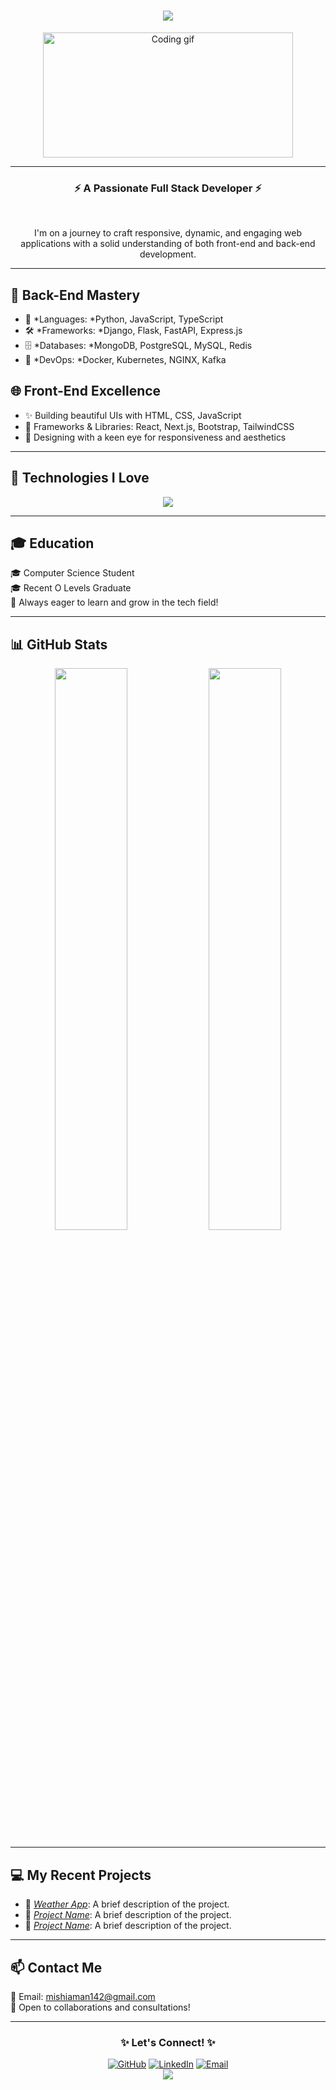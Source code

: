 <h1 align="center">
  <a href="https://git.io/typing-svg">
    <img src="https://readme-typing-svg.demolab.com?font=Montserrat&weight=600&size=28&duration=2000&pause=1000&color=363299&center=true&vCenter=true&width=600&lines=Hi+there!+👋+I'm+Mustamin+Aman;A+Passionate+Full+Stack+Developer" />
  </a>
</h1>

<div align="center">
  <img src="https://media.giphy.com/media/L1R1tvI9svkIWwpVYr/giphy.gif" width="400" height="200" alt="Coding gif"/>
</div>

---

<h3 align="center">⚡ A Passionate Full Stack Developer ⚡</h3>
<br/>

<p align="center">
  I'm on a journey to craft responsive, dynamic, and engaging web applications with a solid understanding of both front-end and back-end development.
</p>

---

## 🐍 Back-End Mastery
- 🌟 *Languages: *Python, JavaScript, TypeScript
- 🛠 *Frameworks: *Django, Flask, FastAPI, Express.js
- 🗄 *Databases: *MongoDB, PostgreSQL, MySQL, Redis
- 🚀 *DevOps: *Docker, Kubernetes, NGINX, Kafka

## 🌐 Front-End Excellence
- ✨ Building beautiful UIs with HTML, CSS, JavaScript
- 🌈 Frameworks & Libraries: React, Next.js, Bootstrap, TailwindCSS
- 🎨 Designing with a keen eye for responsiveness and aesthetics

---

## 🚀 Technologies I Love
<div align="center">
    <img src="https://skillicons.dev/icons?i=javascript,html,css,python,git,github,vscode" />
</div>

---

## 🎓 Education
🎓 Computer Science Student  
🎓 Recent O Levels Graduate  
📖 Always eager to learn and grow in the tech field!  

---

## 📊 GitHub Stats
<div align="center">
  <img src="https://github-readme-stats.vercel.app/api?username=themystiquemindset&show_icons=true&theme=radical&hide_border=true" width="48%" />
  <img src="https://github-readme-streak-stats.herokuapp.com/?user=themystiquemindset&theme=radical&hide_border=true" width="48%" />
</div>

---

## 💻 My Recent Projects
- 🌟 *[Weather App](https://themystiquemindset.github.io/weather-app/)*: A brief description of the project.
- 🌟 *[Project Name](#)*: A brief description of the project.
- 🌟 *[Project Name](#)*: A brief description of the project.

---

## 📫 Contact Me
📧 Email: [mishiaman142@gmail.com](mailto:muishiaman142@gmail.com)  
🤝 Open to collaborations and consultations!  

---

<div align="center">
  <h3>✨ Let's Connect! ✨</h3>
  <a href="https://github.com/themystiquemindset"><img src="https://img.shields.io/badge/GitHub-100000?style=for-the-badge&logo=github&logoColor=white" alt="GitHub"></a>
  <a href="https://linkedin.com/in/yourprofile"><img src="https://img.shields.io/badge/LinkedIn-0077B5?style=for-the-badge&logo=linkedin&logoColor=white" alt="LinkedIn"></a>
  <a href="mailto:muishiaman142@gmail.com"><img src="https://img.shields.io/badge/Email-EA4335?style=for-the-badge&logo=gmail&logoColor=white" alt="Email"></a>
</div>

<div align="center">
  <img src="https://visitor-badge.laobi.icu/badge?page_id=themystiquemindset/.HashimThePassionate/&left_color=red&right_color=green&left_text=Visitors" />
</div>